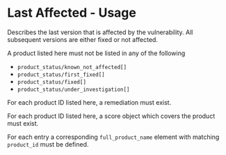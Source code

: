 # Last Affected - Usage

Describes the last version that is affected by the vulnerability.
All subsequent versions are either fixed or not affected.

A product listed here must not be listed in any of the following

  * `product_status/known_not_affected[]`
  * `product_status/first_fixed[]`
  * `product_status/fixed[]`
  * `product_status/under_investigation[]`

For each product ID listed here, a remediation must exist.

For each product ID listed here, a score object which covers the product must exist.

For each entry a corresponding `full_product_name` element with matching `product_id` must be defined.
